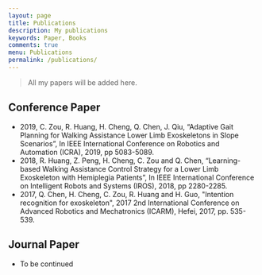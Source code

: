 ```yaml
---
layout: page
title: Publications
description: My publications
keywords: Paper, Books
comments: true
menu: Publications
permalink: /publications/
---
```


> All my papers will be added here.

## Conference Paper
- 2019, C. Zou, R. Huang, H. Cheng, Q. Chen, J. Qiu, “Adaptive Gait Planning for Walking Assistance Lower Limb Exoskeletons in Slope Scenarios”, In IEEE International Conference on Robotics and Automation (ICRA), 2019, pp 5083-5089.
- 2018, R. Huang, Z. Peng, H. Cheng, C. Zou and Q. Chen, “Learning-based Walking Assistance Control Strategy for a Lower Limb Exoskeleton with Hemiplegia Patients”, In IEEE International Conference on Intelligent Robots and Systems (IROS), 2018, pp 2280-2285.
- 2017, Q. Chen, H. Cheng, C. Zou, R. Huang and H. Guo, "Intention recognition for exoskeleton", 2017 2nd International Conference on Advanced Robotics and Mechatronics (ICARM), Hefei, 2017, pp. 535-539.

## Journal Paper
- To be continued

